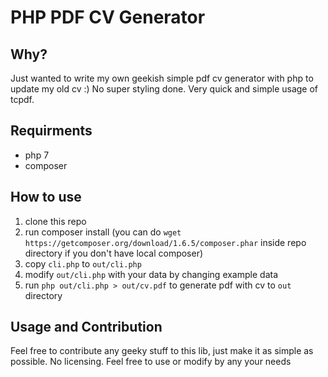 # PHP PDF CV Generator

## Why?
Just wanted to write my own geekish simple pdf cv generator with php to update my old cv :)
No super styling done. Very quick and simple usage of tcpdf.

## Requirments
- php 7
- composer

## How to use
1) clone this repo
2) run composer install (you can do `wget https://getcomposer.org/download/1.6.5/composer.phar` inside repo directory if you don't have local composer)
3) copy `cli.php` to `out/cli.php`
4) modify `out/cli.php` with your data by changing example data
5) run `php out/cli.php > out/cv.pdf` to generate pdf with cv to `out` directory

## Usage and Contribution
Feel free to contribute any geeky stuff to this lib, just make it as simple as possible.
No licensing. Feel free to use or modify by any your needs